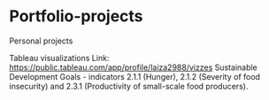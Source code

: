 # Portfolio-projects
Personal projects

Tableau visualizations
Link: https://public.tableau.com/app/profile/laiza2988/vizzes
Sustainable Development Goals - indicators 2.1.1 (Hunger), 2.1.2 (Severity of food insecurity) and 2.3.1 (Productivity of small-scale food producers).
